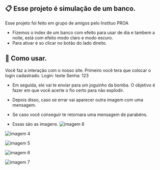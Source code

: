 ## :clipboard: Esse projeto é simulação de um banco.
Esse projeto foi feito em grupo de amigos pelo Instituo PROA
* Fizemos o index de um banco com efeito para usar de dia e tambem a noite, está com efeito modo claro e modo escuro. 
* Para ativar é so clicar no botão do lado direito.

## :file_folder: Como usar.
Você faz a interação com o nosso site.
Primeiro você tera que colocar o login cadastrado.
Login: texte
Senha: 123
* Em seguida, ele vai te enviar para um joguinho da bomba.
O objetivo é fazer em que você acerte o fio certo para não explodir.
* Depois disso, caso se errar vai aparecer outra imagem com uma mensagem.
* Se caso você conseguir te retornara uma mensagem de parabéns.

* Essas são as imagens. 
![imagem 8](https://user-images.githubusercontent.com/89853102/173108936-982053a7-48a8-42c3-90dc-b4105aef84d7.png)

![imagem 4](https://user-images.githubusercontent.com/89853102/173108941-56e06052-72cf-4ce9-a859-3e8034063df5.png)

![imagem 5](https://user-images.githubusercontent.com/89853102/173108943-1b72eeac-231c-42aa-8aee-5d3af882a6d2.png)

![imagem 6](https://user-images.githubusercontent.com/89853102/173108946-f89f4740-cccd-44c9-94d0-82d3bcf3758d.png)

![imagem 7](https://user-images.githubusercontent.com/89853102/173108947-01b72e02-e5fd-4581-8505-b73a81b5ebf5.png)
